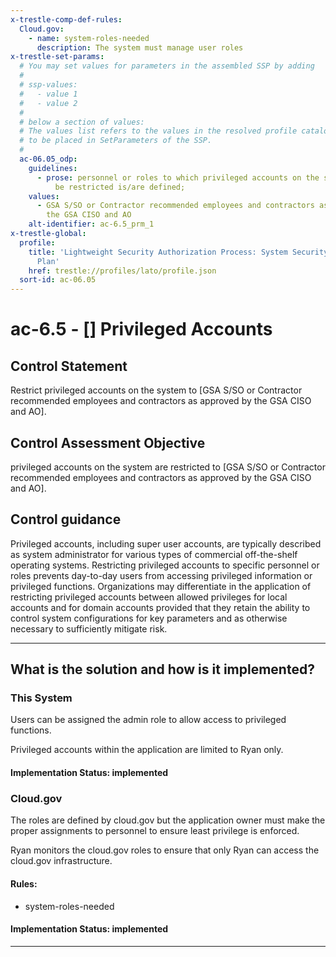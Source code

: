 ```yaml
---
x-trestle-comp-def-rules:
  Cloud.gov:
    - name: system-roles-needed
      description: The system must manage user roles
x-trestle-set-params:
  # You may set values for parameters in the assembled SSP by adding
  #
  # ssp-values:
  #   - value 1
  #   - value 2
  #
  # below a section of values:
  # The values list refers to the values in the resolved profile catalog, and the ssp-values represent new values
  # to be placed in SetParameters of the SSP.
  #
  ac-06.05_odp:
    guidelines:
      - prose: personnel or roles to which privileged accounts on the system are to
          be restricted is/are defined;
    values:
      - GSA S/SO or Contractor recommended employees and contractors as approved by
        the GSA CISO and AO
    alt-identifier: ac-6.5_prm_1
x-trestle-global:
  profile:
    title: 'Lightweight Security Authorization Process: System Security and Privacy
      Plan'
    href: trestle://profiles/lato/profile.json
  sort-id: ac-06.05
---
```


# ac-6.5 - \[\] Privileged Accounts

## Control Statement

Restrict privileged accounts on the system to [GSA S/SO or Contractor recommended employees and contractors as approved by the GSA CISO and AO].

## Control Assessment Objective

privileged accounts on the system are restricted to [GSA S/SO or Contractor recommended employees and contractors as approved by the GSA CISO and AO].

## Control guidance

Privileged accounts, including super user accounts, are typically described as system administrator for various types of commercial off-the-shelf operating systems. Restricting privileged accounts to specific personnel or roles prevents day-to-day users from accessing privileged information or privileged functions. Organizations may differentiate in the application of restricting privileged accounts between allowed privileges for local accounts and for domain accounts provided that they retain the ability to control system configurations for key parameters and as otherwise necessary to sufficiently mitigate risk.

______________________________________________________________________

## What is the solution and how is it implemented?

<!-- For implementation status enter one of: implemented, partial, planned, alternative, not-applicable -->

<!-- Note that the list of rules under ### Rules: is read-only and changes will not be captured after assembly to JSON -->

### This System

Users can be assigned the admin role to allow access to privileged functions.

Privileged accounts within the application are limited to Ryan only.

#### Implementation Status: implemented

### Cloud.gov

The roles are defined by cloud.gov but the application owner must make the proper assignments to personnel to ensure least privilege is enforced.

Ryan monitors the cloud.gov roles to ensure that only Ryan can access the cloud.gov infrastructure.

#### Rules:

  - system-roles-needed

#### Implementation Status: implemented

______________________________________________________________________
